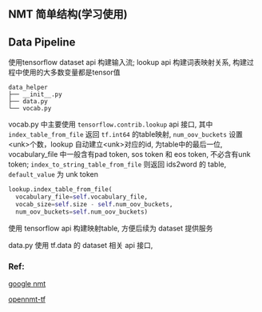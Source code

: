## NMT 简单结构(学习使用)

## Data Pipeline
使用tensorflow dataset api 构建输入流; lookup api 构建词表映射关系, 构建过程中使用的大多数变量都是tensor值
```shell
data_helper
├── __init__.py
├── data.py
└── vocab.py
```
vocab.py 中主要使用 `tensorflow.contrib.lookup` api 接口, 其中 `index_table_from_file` 返回 `tf.int64` 的table映射, `num_oov_buckets` 设置\<unk>个数，lookup 自动建立\<unk>对应的id, 为table中的最后一位, vocabulary_file 中一般含有pad token, sos token 和 eos token, 不必含有unk token; `index_to_string_table_from_file` 则返回 ids2word 的 table, `default_value` 为 unk token
```python
lookup.index_table_from_file(
  vocabulary_file=self.vocabulary_file,
  vocab_size=self.size - self.num_oov_buckets,
  num_oov_buckets=self.num_oov_buckets)
```
使用 tensorflow api 构建映射table, 方便后续为 dataset 提供服务

data.py 使用 tf.data 的 dataset 相关 api 接口, 

### Ref:

[google nmt](https://github.com/tensorflow/nmt/tree/0be864257a76c151eef20ea689755f08bc1faf4e)

[opennmt-tf](https://github.com/OpenNMT/OpenNMT-tf)
